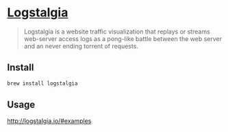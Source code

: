 # [Logstalgia](http://logstalgia.io/)
> Logstalgia is a website traffic visualization that replays or streams web-server access logs as a pong-like battle between the web server and an never ending torrent of requests.


## Install

```sh
brew install logstalgia
```

## Usage
http://logstalgia.io/#examples